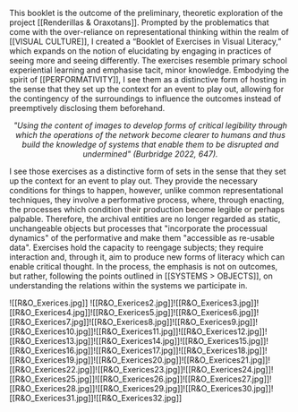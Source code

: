 This booklet is the outcome of the preliminary, theoretic exploration of the project [[Renderillas & Oraxotans]]. Prompted by the problematics that come with the over-reliance on representational thinking within the realm of [[VISUAL CULTURE]], I created a “Booklet of Exercises in Visual Literacy,” which expands on the notion of elucidating by engaging in practices of seeing more and seeing differently. The exercises resemble primary school experiential learning and emphasise tacit, minor knowledge. Embodying the spirit of [[PERFORMATIVITY]], I see them as a distinctive form of hosting in the sense that they set up the context for an event to play out, allowing for the contingency of the surroundings to influence the outcomes instead of preemptively disclosing them beforehand.

*<p align= "center">"Using the content of images to develop forms of critical legibility through which the operations of the network become clearer to humans and thus build the knowledge of systems that enable them to be disrupted and undermined" (Burbridge 2022, 647). </p>*

I see those exercises as a distinctive form of sets in the sense that they set up the context for an event to play out. They provide the necessary conditions for things to happen, however, unlike common representational techniques, they involve a performative process, where, through enacting, the processes which condition their production become legible or perhaps palpable. Therefore, the archival entities are no longer regarded as static, unchangeable objects but processes that "incorporate the processual dynamics" of the performative and make them "accessible as re-usable data". Exercises hold the capacity to reengage subjects; they require interaction and, through it, aim to produce new forms of literacy which can enable critical thought. In the process, the emphasis is not on outcomes, but rather, following the points outlined in [[SYSTEMS > OBJECTS]], on understanding the relations within the systems we participate in.


![[R&O_Exerices.jpg]]
![[R&O_Exerices2.jpg]]![[R&O_Exerices3.jpg]]![[R&O_Exerices4.jpg]]![[R&O_Exerices5.jpg]]![[R&O_Exerices6.jpg]]![[R&O_Exerices7.jpg]]![[R&O_Exerices8.jpg]]![[R&O_Exerices9.jpg]]![[R&O_Exerices10.jpg]]![[R&O_Exerices11.jpg]]![[R&O_Exerices12.jpg]]![[R&O_Exerices13.jpg]]![[R&O_Exerices14.jpg]]![[R&O_Exerices15.jpg]]![[R&O_Exerices16.jpg]]![[R&O_Exerices17.jpg]]![[R&O_Exerices18.jpg]]![[R&O_Exerices19.jpg]]![[R&O_Exerices20.jpg]]![[R&O_Exerices21.jpg]]![[R&O_Exerices22.jpg]]![[R&O_Exerices23.jpg]]![[R&O_Exerices24.jpg]]![[R&O_Exerices25.jpg]]![[R&O_Exerices26.jpg]]![[R&O_Exerices27.jpg]]![[R&O_Exerices28.jpg]]![[R&O_Exerices29.jpg]]![[R&O_Exerices30.jpg]]![[R&O_Exerices31.jpg]]![[R&O_Exerices32.jpg]]